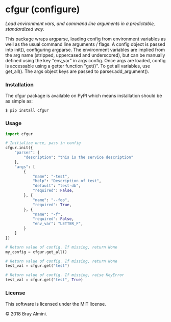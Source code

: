 # cfgur (configure)

_Load environment vars, and command line arguments in a predictable, standardized way._

This package wraps argparse, loading config from environment variables as well as the usual command line arguments / flags. A config object is passed into init(), configuring argparse. The environment variables are implied from the arg name (stripped, uppercased and underscored), but can be manually defined using the key "env_var" in args config. Once args are loaded, config is accessable using a getter function "get()". To get all variables, use get_all(). The args object keys are passed to parser.add_argument().

### Installation

The cfgur package is available on PyPI which means installation should be as simple as:

```
$ pip install cfgur
```

### Usage

```python
import cfgur

# Initialize once, pass in config
cfgur.init({
    "parser": {
        "description": "this is the service description"
    },
    "args": [
        {
            "name": "-test",
            "help": "Description of test",
            "default": "test-db",
            "required": False,
        }, {
            "name": "--foo",
            "required": True,
        }, {
            "name": "-f",
            "required": False,
            "env_var": "LETTER_F",
        }
    ]
})

# Return value of config. If missing, return None
my_config = cfgur.get_all()

# Return value of config. If missing, return None
test_val = cfgur.get("test")

# Return value of config. If missing, raise KeyError
test_val = cfgur.get("test", True)
```


### License
This software is licensed under the MIT license.

© 2018 Bray Almini.
